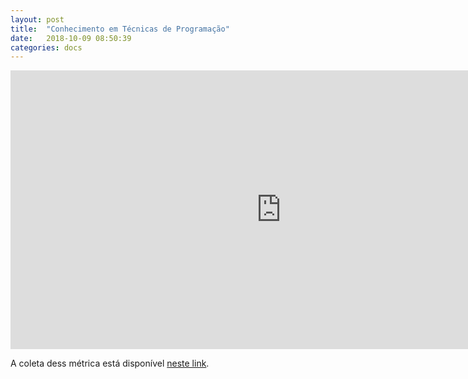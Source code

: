 ```yaml
---
layout: post
title:  "Conhecimento em Técnicas de Programação"
date:   2018-10-09 08:50:39
categories: docs
---
```


<iframe width="864.9851752021564" height="445.5" seamless frameborder="0" scrolling="no" src="https://docs.google.com/spreadsheets/d/e/2PACX-1vQtqlk_zXF8ZlzqLAnKF8g9ZccjZSQpmFyedBHrhSZ2mE4xgwSCRLnk6kdum1CIZ31iK38Vx_O5KOV5/pubchart?oid=1400047133&amp;format=interactive"></iframe>

A coleta dess métrica está disponível <a href='https://docs.google.com/spreadsheets/d/1z1mrzPTZ1R1O60QHPWIvBxVbtby-akOV9ZNvN20Mey0/edit?usp=sharing'>neste link</a>.
